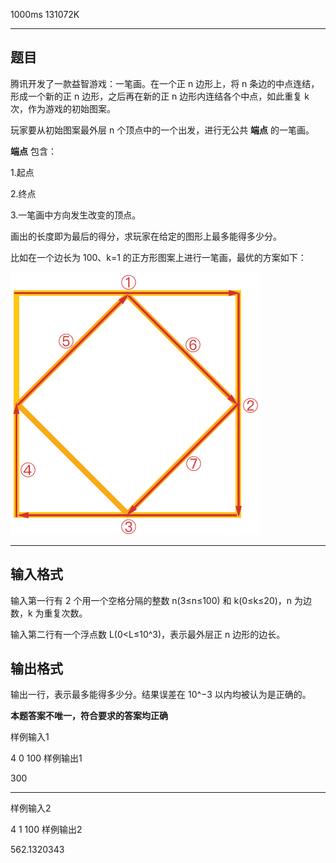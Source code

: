  1000ms  131072K
*******************

## **题目**

腾讯开发了一款益智游戏：一笔画。在一个正 n 边形上，将 n 条边的中点连结，形成一个新的正 n 边形，之后再在新的正 n 边形内连结各个中点，如此重复 k 次，作为游戏的初始图案。

玩家要从初始图案最外层 n 个顶点中的一个出发，进行无公共 **端点** 的一笔画。

**端点** 包含：

1.起点

2.终点

3.一笔画中方向发生改变的顶点。

画出的长度即为最后的得分，求玩家在给定的图形上最多能得多少分。

比如在一个边长为 100、k=1 的正方形图案上进行一笔画，最优的方案如下：


![1.png](./1.png)



******************

## **输入格式**

输入第一行有 2 个用一个空格分隔的整数 n(3≤n≤100) 和 k(0≤k≤20)，n 为边数，k 为重复次数。

输入第二行有一个浮点数 L(0<L≤10​^3)，表示最外层正 n 边形的边长。

## **输出格式**

输出一行，表示最多能得多少分。结果误差在 10^−3 以内均被认为是正确的。

**本题答案不唯一，符合要求的答案均正确**


样例输入1

4 0
100
样例输出1

300

***************
样例输入2

4 1
100
样例输出2

562.1320343